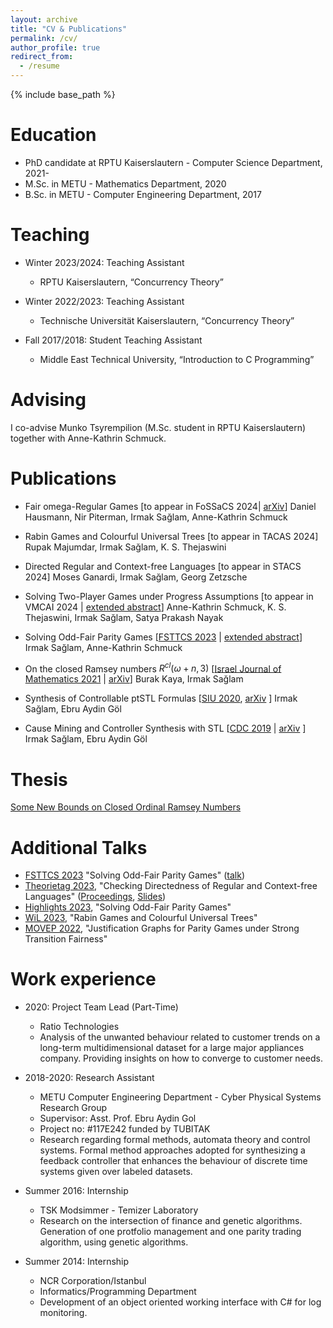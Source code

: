 ```yaml
---
layout: archive
title: "CV & Publications"
permalink: /cv/
author_profile: true
redirect_from:
  - /resume
---
```


{% include base_path %}

Education
======
* PhD candidate at RPTU Kaiserslautern - Computer Science Department, 2021-
* M.Sc. in METU - Mathematics Department, 2020
* B.Sc. in METU - Computer Engineering Department, 2017

Teaching
======
* Winter 2023/2024: Teaching Assistant
  * RPTU Kaiserslautern, “Concurrency Theory”
    
* Winter 2022/2023: Teaching Assistant
  * Technische Universität Kaiserslautern, “Concurrency Theory”
    
* Fall 2017/2018: Student Teaching Assistant
  * Middle East Technical University, “Introduction to C Programming”

Advising
======
I co-advise Munko Tsyrempilion (M.Sc. student in RPTU Kaiserslautern) together with Anne-Kathrin Schmuck.

Publications
======

* Fair omega-Regular Games [to appear in FoSSaCS 2024| [arXiv](https://arxiv.org/abs/2310.13612)]
  Daniel Hausmann, Nir Piterman, Irmak Sağlam, Anne-Kathrin Schmuck

* Rabin Games and Colourful Universal Trees [to appear in TACAS 2024]
  Rupak Majumdar, Irmak Sağlam, K. S. Thejaswini

* Directed Regular and Context-free Languages [to appear in STACS 2024]
  Moses Ganardi, Irmak Sağlam, Georg Zetzsche
  
* Solving Two-Player Games under Progress Assumptions [to appear in VMCAI 2024 | [extended abstract](https://arxiv.org/abs/2310.12767)]
  Anne-Kathrin Schmuck, K. S. Thejaswini, Irmak Sağlam, Satya Prakash Nayak

* Solving Odd-Fair Parity Games [[FSTTCS 2023](https://doi.org/10.4230/LIPIcs.FSTTCS.2023.34) | [extended abstract](https://arxiv.org/abs/2307.13396)]
   Irmak Sağlam, Anne-Kathrin Schmuck

* On the closed Ramsey numbers $R^{cl}(\omega+n, 3)$
   [[Israel Journal of Mathematics 2021](https://link.springer.com/article/10.1007/s11856-021-2239-5) | [arXiv](https://arxiv.org/abs/2005.09519)]
     Burak Kaya, Irmak Sağlam

* Synthesis of Controllable ptSTL Formulas
 [[SIU 2020](https://ieeexplore.ieee.org/document/9302190), [arXiv](https://arxiv.org/abs/2003.09918) ]
  Irmak Sağlam, Ebru Aydin Göl

* Cause Mining and Controller Synthesis with STL
 [[CDC 2019](https://www.semanticscholar.org/paper/Cause-Mining-and-Controller-Synthesis-with-STL-Saglam-Gol/5d24446a3e7196ffaf6f694b2bec4f85de30ed2f) | [arXiv](https://arxiv.org/abs/1904.03649) ]
  Irmak Sağlam, Ebru Aydin Göl


Thesis
======

[Some New Bounds on Closed Ordinal Ramsey Numbers](https://open.metu.edu.tr/handle/11511/89646)

Additional Talks
======
* [FSTTCS 2023](https://www.fsttcs.org.in/2023/) "Solving Odd-Fair Parity Games" ([talk](https://youtu.be/JdH2_ya2mmQ?t=4428))
* [Theorietag 2023](https://theorietag2023.mpi-sws.org/), "Checking Directedness of Regular and Context-free Languages" ([Proceedings](https://theorietag2023.mpi-sws.org/theorietag2023-proceedings.pdf), [Slides](https://theorietag2023.mpi-sws.org/pages/schedule/#:~:text=Languages%20Abstract%20(PDF)-,Slides%20(Keynote),-12.40%2D14.00%20Lunch))
* [Highlights 2023](https://highlights-conference.org/2023/), "Solving Odd-Fair Parity Games"
* [WiL 2023](https://sites.google.com/view/wil2023/home), "Rabin Games and Colourful Universal Trees"
* [MOVEP 2022](https://movep2022.cs.aau.dk/student.html), "Justification Graphs for Parity Games under Strong Transition Fairness"
  
Work experience
=====

* 2020: Project Team Lead (Part-Time)
  * Ratio Technologies
  * Analysis of the unwanted behaviour related to customer trends on a long-term multidimensional dataset for a large major appliances company. Providing insights on how to converge to customer needs.

* 2018-2020: Research Assistant
  * METU Computer Engineering Department - Cyber Physical Systems Research Group
  * Supervisor: Asst. Prof. Ebru Aydin Gol
  * Project no: #117E242 funded by TUBITAK
  * Research regarding formal methods, automata theory and control systems. Formal method approaches adopted for synthesizing a feedback controller that enhances the behaviour of discrete time systems given over labeled datasets.

* Summer 2016: Internship
  * TSK Modsimmer - Temizer Laboratory
  * Research on the intersection of finance and genetic algorithms. Generation of one protfolio management and one parity trading algorithm, using genetic algorithms. 

* Summer 2014: Internship
  * NCR Corporation/Istanbul
  * Informatics/Programming Department
  * Development of an object oriented working interface with C# for log monitoring.

